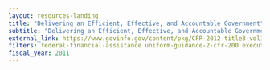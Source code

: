 ```yaml
---
layout: resources-landing
title: "Delivering an Efficient, Effective, and Accountable Government"
subtitle: "Delivering an Efficient, Effective, and Accountable Government" 
external_link: https://www.govinfo.gov/content/pkg/CFR-2012-title3-vol1/pdf/CFR-2012-title3-vol1-eo13576.pdf
filters: federal-financial-assistance uniform-guidance-2-cfr-200 executive-order external 2011
fiscal_year: 2011
---
```

